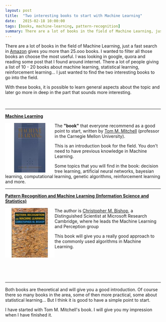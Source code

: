 ```yaml
---
layout: post
title:  "Two interesting books to start with Machine Learning"
date:   2015-02-18 10:00:00
tags: [books, machine-learning, pattern-recognition]
summary: There are a lot of books in the field of Machine Learning, just a fast search in <a title="Machine learning books" href="http://www.amazon.com/s/ref=nb_sb_noss_1?url=search-alias%3Daps&amp;field-keywords=machine+learning" target="_blank">Amazon</a> gives you more than 25.ooo books. I wanted to filter all those books an choose the most useful. I was looking in google, quora and reading some post that I found around internet. There a lot of people giving a list of 10 - 20 books about machine learning, statistical learning, reinforcement learning... I just wanted to find the two interesting books to go into the field.
---
```


There are a lot of books in the field of Machine Learning, just a fast search in <a title="Machine learning books" href="http://www.amazon.com/s/ref=nb_sb_noss_1?url=search-alias%3Daps&amp;field-keywords=machine+learning" target="_blank">Amazon</a> gives you more than 25.ooo books. I wanted to filter all those books an choose the most useful. I was looking in google, quora and reading some post that I found around internet. There a lot of people giving a list of 10 - 20 books about machine learning, statistical learning, reinforcement learning... I just wanted to find the two interesting books to go into the field.

With these books, it is possible to learn general aspects about the topic and later go more in deep in the part that sounds more interesting.

&nbsp;

<hr />

<strong><a href="http://www.amazon.com/Machine-Learning-Tom-M-Mitchell/dp/0070428077/ref=pd_sim_b_17?ie=UTF8&amp;refRID=1H3YH2QY1M6YF938CX9A" target="_blank">Machine Learning</a></strong>

<a href="http://www.amazon.com/Machine-Learning-Tom-M-Mitchell/dp/0070428077/ref=sr_1_9?ie=UTF8&amp;qid=1422105198&amp;sr=8-9&amp;keywords=machine+learning"><img class="alignleft size-full wp-image-96" src="/assets/images/Machine-Learning.jpg" alt="Machine Learning" width="160" height="160" align="left"/></a> The <strong>"book"</strong> that everyone recommend as a good point to start, written by <a href="http://www.cs.cmu.edu/~tom/" target="_blank">Tom M. Mitchell</a> (professor in the Carnegie Mellon University).

This is an introduction book for the field. You don't need to have previous knowledge in Machine Learning.

Some topics that you will find in the book: decision tree learning, artificial neural networks, bayesian learning, computational learning, genetic algorithms, reinforcement learning and more.

<hr />

<strong><a href="http://www.amazon.com/Pattern-Recognition-Learning-Information-Statistics/dp/0387310738/ref=sr_1_2?ie=UTF8&amp;s=books&amp;qid=1263391804&amp;sr=8-2#reader_0387310738" target="_blank">Pattern Recognition and Machine Learning (Information Science and Statistics)</a></strong>

<a href="http://www.amazon.com/Pattern-Recognition-Learning-Information-Statistics/dp/0387310738/ref=sr_1_3?ie=UTF8&amp;qid=1422105198&amp;sr=8-3&amp;keywords=machine+learning"><img class="alignright size-full wp-image-98" src="/assets/images/pattern-recognition.jpg" alt="Pattern Recognition and Machine Learning (Information Science and Statistics)" width="160" height="160" align="left"/></a> The author is <a href="http://research.microsoft.com/en-us/um/people/cmbishop/" target="_blank">Christopher M. Bishop</a>, a Distinguished Scientist at Microsoft Research Cambridge, where he leads the Machine Learning and Perception group

This book will give you a really good approach to the commonly used algorithms in Machine Learning.

&nbsp;

&nbsp;

&nbsp;
<hr />

Both books are theoretical and will give you a good introduction. Of course there so many books in the area, some of then more practical, some about statistical learning... But I think it is good to have a simple point to start.

I have started with Tom M. Mitchell's book. I will give you my impression when I have finished it.
